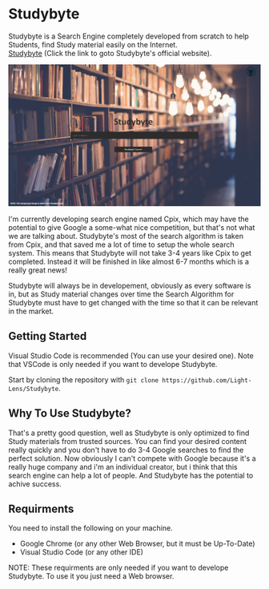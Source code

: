 # Studybyte
Studybyte is a Search Engine completely developed from scratch to help Students, find Study material easily on the Internet.<br>
[Studybyte](https://light-lens.github.io/Studybyte/) (Click the link to goto Studybyte's official website).

![Studybyte's Homepage Screenshot](./res/Studybyte-Screenshot.png)

I'm currently developing search engine named Cpix, which may have the potential to give Google a some-what nice competition, but that's not what we are talking about. Studybyte's most of the search algorithm is taken from Cpix, and that saved me a lot of time to setup the whole search system. This means that Studybyte will not take 3-4 years like Cpix to get completed. Instead it will be finished in like almost 6-7 months which is a really great news!

Studybyte will always be in developement, obviously as every software is in, but as Study material changes over time the Search Algorithm for Studybyte must have to get changed with the time so that it can be relevant in the market.

## Getting Started
Visual Studio Code is recommended (You can use your desired one). Note that VSCode is only needed if you want to develope Studybyte.

Start by cloning the repository with `git clone https://github.com/Light-Lens/Studybyte`.

## Why To Use Studybyte?
That's a pretty good question, well as Studybyte is only optimized to find Study materials from trusted sources. You can find your desired content really quickly and you don't have to do 3-4 Google searches to find the perfect solution. Now obviously I can't compete with Google because it's a really huge company and i'm an individual creator, but i think that this search engine can help a lot of people. And Studybyte has the potential to achive success.

## Requirments
You need to install the following on your machine.
- Google Chrome (or any other Web Browser, but it must be Up-To-Date)
- Visual Studio Code (or any other IDE)

NOTE: These requirments are only needed if you want to develope Studybyte. To use it you just need a Web browser.
